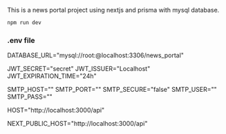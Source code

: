 This is a news portal project using nextjs and prisma with mysql database.

```bash
npm run dev

```

### .env file

DATABASE_URL="mysql://root:@localhost:3306/news_portal"

JWT_SECRET="secret"
JWT_ISSUER="Localhost"
JWT_EXPIRATION_TIME="24h"

SMTP_HOST=""
SMTP_PORT=""
SMTP_SECURE="false"
SMTP_USER=""
SMTP_PASS=""

HOST="http://localhost:3000/api"

NEXT_PUBLIC_HOST="http://localhost:3000/api"
